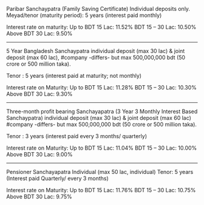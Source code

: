 Paribar Sanchaypatra (Family Saving Certificate)
Individual deposits only.
Meyad/tenor (maturity period): 5 years (interest paid monthly)

Interest rate on maturity:
Up to BDT 15 Lac: 11.52%
BDT 15 – 30 Lac: 10.50%
Above BDT 30 Lac: 9.50%

__________________________________________________________________________

5 Year Bangladesh Sanchaypatra
individual deposit (max 30 lac) & joint deposit (max 60 lac), 
#company -differs- but max 500,000,000 bdt (50 crore or 500 million taka).

Tenor : 5 years (interest paid at maturity; not monthly)

Interest rate on Maturity:
Up to BDT 15 Lac: 11.28%
BDT 15 – 30 Lac: 10.30%
Above BDT 30 Lac: 9.30%

__________________________________________________________________________
Three-month profit bearing Sanchayapatra (3 Year 3 Monthly Interest Based Sanchaypatra)
individual deposit (max 30 lac) & joint deposit (max 60 lac)
#company -differs- but max 500,000,000 bdt (50 crore or 500 million taka).

Tenor : 3 years (interest paid every 3 months/ quarterly)

Interest rate on Maturity:
Up to BDT 15 Lac: 11.04%
BDT 15 – 30 Lac: 10.00%  
Above BDT 30 Lac: 9.00% 

__________________________________________________________________________
Pensioner Sanchayapatra
Individual (max 50 lac, individual)
Tenor: 5 years (Interest paid Quarterly/ every 3 months)

Interest rate on Maturity:
Up to BDT 15 Lac: 11.76%
BDT 15 – 30 Lac: 10.75%
Above BDT 30 Lac: 9.75%
